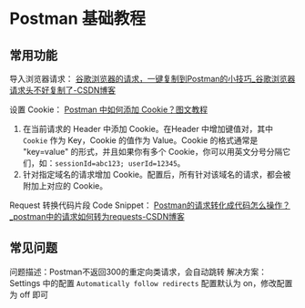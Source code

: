 # Postman 基础教程

## 常用功能

导入浏览器请求：
[谷歌浏览器的请求，一键复制到Postman的小技巧\_谷歌浏览器请求头不好复制了-CSDN博客](https://blog.csdn.net/woshiyigerenlaide/article/details/103068885)

设置 Cookie：
[Postman 中如何添加 Cookie？图文教程](https://apifox.com/apiskills/how-to-add-cookies-to-postman/)
1. 在当前请求的 Header 中添加 Cookie。在Header 中增加键值对，其中 `Cookie` 作为 Key，Cookie 的值作为 Value。Cookie 的格式通常是 "key=value" 的形式，并且如果你有多个 Cookie，你可以用英文分号分隔它们，如：`sessionId=abc123; userId=12345`。
2. 针对指定域名的请求增加 Cookie。配置后，所有针对该域名的请求，都会被附加上对应的 Cookie。

Request 转换代码片段 Code Snippet：
[Postman的请求转化成代码怎么操作？\_postman中的请求如何转为requests-CSDN博客](https://blog.csdn.net/qq_34972627/article/details/123686299)

## 常见问题

问题描述：Postman不返回300的重定向类请求，会自动跳转
解决方案：Settings 中的配置 `Automatically follow redirects` 配置默认为 on，修改配置为 off 即可